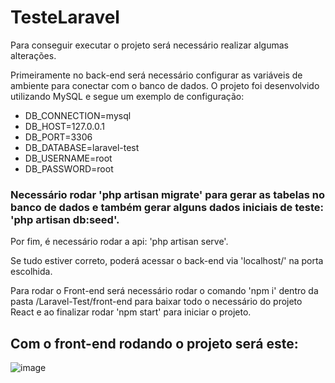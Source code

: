 # TesteLaravel
Para conseguir executar o projeto será necessário realizar algumas alterações.

Primeiramente no back-end será necessário configurar as variáveis de ambiente para conectar com o banco de dados. O projeto foi desenvolvido utilizando MySQL e segue um exemplo de configuração:

* DB_CONNECTION=mysql
* DB_HOST=127.0.0.1
* DB_PORT=3306
* DB_DATABASE=laravel-test
* DB_USERNAME=root
* DB_PASSWORD=root

### Necessário rodar 'php artisan migrate' para gerar as tabelas no banco de dados e também gerar alguns dados iniciais de teste: 'php artisan db:seed'.

Por fim, é necessário rodar a api: 'php artisan serve'.

Se tudo estiver correto, poderá acessar o back-end via 'localhost/' na porta escolhida.

<div/>

Para rodar o Front-end será necessário rodar o comando 'npm i' dentro da pasta /Laravel-Test/front-end para baixar todo o necessário
do projeto React e ao finalizar rodar 'npm start' para iniciar o projeto.

## Com o front-end rodando o projeto será este:
![image](https://github.com/matheusnamorim/Laravel-Test/assets/107131039/f09cda37-de75-43ba-a3e6-34dbfc54b9bf)


